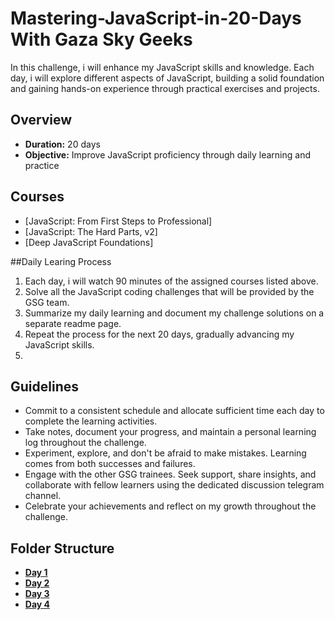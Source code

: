 # Mastering-JavaScript-in-20-Days With Gaza Sky Geeks
In this challenge, i will enhance my JavaScript skills and knowledge. Each day, i will explore different aspects of JavaScript, building a solid foundation and gaining hands-on experience through practical exercises and projects.

## Overview
- **Duration:** 20 days
- **Objective:** Improve JavaScript proficiency through daily learning and practice

## Courses
- [JavaScript: From First Steps to Professional]
- [JavaScript: The Hard Parts, v2]
- [Deep JavaScript Foundations]



##Daily Learing Process
1. Each day, i will watch 90 minutes of the assigned courses listed above.
2. Solve all the JavaScript coding challenges that will be provided by the GSG team.
3. Summarize my daily learning and document my challenge solutions on a separate readme page.
4. Repeat the process for the next 20 days, gradually advancing my JavaScript skills.
5. 


## Guidelines
- Commit to a consistent schedule and allocate sufficient time each day to complete the learning activities.
- Take notes, document your progress, and maintain a personal learning log throughout the challenge.
- Experiment, explore, and don't be afraid to make mistakes. Learning comes from both successes and failures.
- Engage with the other GSG trainees. Seek support, share insights, and collaborate with fellow learners using the dedicated discussion telegram channel.
- Celebrate your achievements and reflect on my growth throughout the challenge.
  
## Folder Structure
-  [**Day 1**](https://github.com/Mohammad-taradeh/Mastering-JavaScript-in-20-Days/blob/main/Day1.md)
-  [**Day 2**](https://github.com/Mohammad-taradeh/Mastering-JavaScript-in-20-Days/blob/main/Day2.md)
-  [**Day 3**](https://github.com/Mohammad-taradeh/Mastering-JavaScript-in-20-Days/blob/main/Day3.md)
-  [**Day 4**](https://github.com/Mohammad-taradeh/Mastering-JavaScript-in-20-Days/blob/main/Day4.md)



